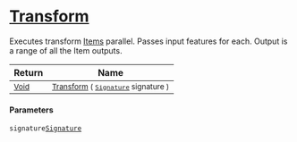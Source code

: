 # [Transform](./ParallelTransformPipeline-100663505.md)

Executes transform [Items](https://github.com/hargitomi97/sigstat/blob/master/docs/md/.md) parallel.  Passes input features for each.  Output is a range of all the Item outputs.

| Return | Name | 
| --- | --- | 
| <sub>[Void](https://docs.microsoft.com/en-us/dotnet/api/System.Void)</sub>| <sub>[Transform](./ParallelTransformPipeline-100663505.md) ( [`Signature`](./../../Signature.md) signature )</sub>| <br>


#### Parameters
 `signature`[`Signature`](./../../Signature.md)